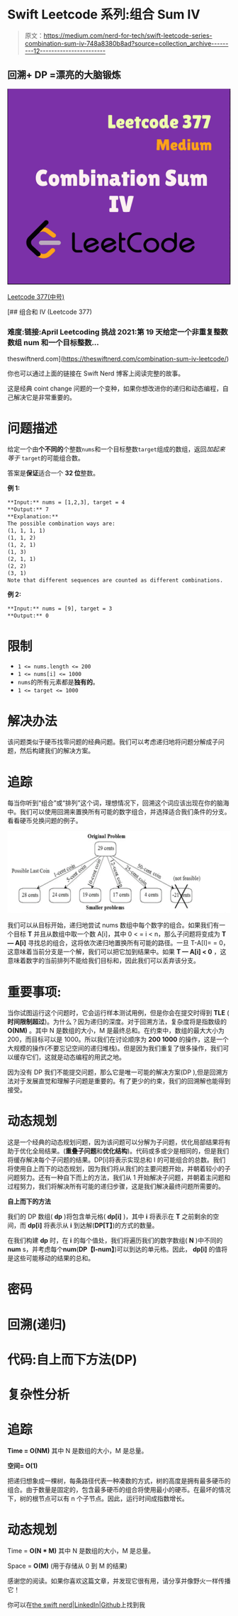 # Swift Leetcode 系列:组合 Sum IV

> 原文：<https://medium.com/nerd-for-tech/swift-leetcode-series-combination-sum-iv-748a8380b8ad?source=collection_archive---------12----------------------->

## 回溯+ DP =漂亮的大脑锻炼

![](img/9f6a59ad9842210e818290eb96f06016.png)

[Leetcode 377(中号)](https://leetcode.com/problems/combination-sum-iv/)

[](https://theswiftnerd.com/combination-sum-iv-leetcode/) [## 组合和 IV (Leetcode 377)

### 难度:链接:April Leetcoding 挑战 2021:第 19 天给定一个非重复整数数组 num 和一个目标整数…

theswiftnerd.com](https://theswiftnerd.com/combination-sum-iv-leetcode/) 

你也可以通过上面的链接在 Swift Nerd 博客上阅读完整的故事。

这是经典 coint change 问题的一个变种，如果你想改进你的递归和动态编程，自己解决它是非常重要的。

# 问题描述

给定一个由**个不同的**个整数`nums`和一个目标整数`target`组成的数组，返回*加起来等于* `target`的可能组合数。

答案是**保证**适合一个 **32 位**整数。

**例 1:**

```
**Input:** nums = [1,2,3], target = 4
**Output:** 7
**Explanation:**
The possible combination ways are:
(1, 1, 1, 1)
(1, 1, 2)
(1, 2, 1)
(1, 3)
(2, 1, 1)
(2, 2)
(3, 1)
Note that different sequences are counted as different combinations.
```

**例 2:**

```
**Input:** nums = [9], target = 3
**Output:** 0
```

# 限制

*   `1 <= nums.length <= 200`
*   `1 <= nums[i] <= 1000`
*   `nums`的所有元素都是**独有的**。
*   `1 <= target <= 1000`

# 解决办法

该问题类似于硬币找零问题的经典问题。我们可以考虑递归地将问题分解成子问题，然后构建我们的解决方案。

# 追踪

每当你听到“组合”或“排列”这个词，理想情况下，回溯这个词应该出现在你的脑海中。我们可以使用回溯来置换所有可能的数字组合，并选择适合我们条件的分支。看看硬币兑换问题的例子。

![](img/142314fd107e4112fd3d5096ab4f3365.png)

我们可以从目标开始，递归地尝试 nums 数组中每个数字的组合。如果我们有一个目标 **T** 并且从数组中取一个数 A[i]，其中 0 < = i < n，那么子问题将变成为 **T — A[i]** 寻找总的组合，这将依次递归地置换所有可能的路径。一旦 T-A[I]= = 0，这意味着当前分支是一个解，我们可以把它加到结果中。如果 **T — A[i] < 0** ，这意味着数字的当前排列不能给我们目标和，因此我们可以丢弃该分支。

# 重要事项:

当你试图运行这个问题时，它会运行样本测试用例，但是你会在提交时得到 **TLE** ( **时间限制超过**)。为什么？因为递归的深度。对于回溯方法，复杂度将是指数级的 **O(NM)** 。其中 N 是数组的大小，M 是最终总和。在约束中，数组的最大大小为 200，而目标可以是 1000。所以我们在讨论顺序为 **200 1000** 的操作，这是一个大规模的操作(不要忘记空间的递归堆栈)。但是因为我们重复了很多操作，我们可以缓存它们，这就是动态编程的用武之地。

因为没有 DP 我们不能提交问题，那么它是唯一可能的解决方案(DP ),但是回溯方法对于发展直觉和理解子问题是重要的。有了更少的约束，我们的回溯解也能得到接受。

# 动态规划

这是一个经典的动态规划问题，因为该问题可以分解为子问题，优化局部结果将有助于优化全局结果。(**重叠子问题**和**优化结构**)。代码或多或少是相同的，但是我们将缓存解决每个子问题的结果。DP[i]将表示实现总和 I 的可能组合的总数。我们将使用自上而下的动态规划，因为我们将从我们的主要问题开始，并朝着较小的子问题努力。还有一种自下而上的方法，我们从 1 开始解决子问题，并朝着主问题和过程努力，我们将解决所有可能的递归步骤，这是我们解决最终问题所需要的。

**自上而下的方法**

我们的 DP 数组( **dp** )将包含单元格( **dp[i]** )，其中 **i** 将表示在 **T** 之前剩余的空间，而 **dp[i]** 将表示从 **i** 到达解(**DP[T】**)的方式的数量。

在我们构建 **dp** 时，在 **i** 的每个值处，我们将遍历我们的数字数组( **N** )中不同的 **num** s，并考虑每个**num**(**DP【I-num】**)可以到达的单元格。因此， **dp[i]** 的值将是这些可能移动的结果的总和。

# 密码

# 回溯(递归)

# 代码:自上而下方法(DP)

# 复杂性分析

# 追踪

**Time = O(NM)** 其中 N 是数组的大小，M 是总量。

**空间= O(1)**

把递归想象成一棵树，每条路径代表一种凑数的方式，树的高度是拥有最多硬币的组合。由于数量是固定的，包含最多硬币的组合将使用最小的硬币。在最坏的情况下，树的根节点可以有 n 个子节点。因此，运行时间成指数增长。

# 动态规划

Time = **O(N * M)** 其中 N 是数组的大小，M 是总量。

Space = **O(M)** (用于存储从 0 到 M 的结果)

感谢您的阅读。如果你喜欢这篇文章，并发现它很有用，请分享并像野火一样传播它！

你可以在[the swift nerd](https://theswiftnerd.com/)|[LinkedIn](https://www.linkedin.com/in/varunrathi28/)|[Github](https://github.com/varunrathi28)上找到我